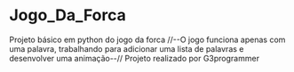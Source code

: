 # Jogo_Da_Forca
Projeto básico em python do jogo da forca
//--O jogo funciona apenas com uma palavra, trabalhando para adicionar uma lista de palavras e desenvolver uma animação--//
Projeto realizado por G3programmer
